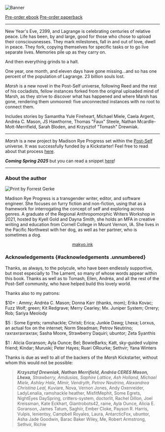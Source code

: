 ![Banner](/front.png)
<p class="buy">
<a href="https://makyo.itch.io/marsh" target="_blank">Pre-order ebook</a>
<a href="https://makyo-ink.square.site/product/marsh/18" target="_blank">Pre-order paperback</a> 
</p>

-----

New Year's Eve, 2399, and Lagrange is celebrating centuries of relative peace. Life has been, by and large, good for those who chose to upload their consciousnesses. They mark milestones, fall in and out of love, dwell in peace. They fork, copying themselves for specific tasks or to go live separate lives. Memories pile up as they carry on.

And then everything grinds to a halt.

One year, one month, and eleven days have gone missing...and so has one percent of the population of Lagrange. 23 billion souls lost.

*Marsh* is a new novel in the Post-Self universe, following Reed and the rest of his cocladists, fellow instances forked from the original uploaded mind of Marsh, as they strive to discover what has happened and where Marsh has gone, rendering them unmoored: five unconnected instances with no root to connect them.

Includes stories by Samantha Yule Fireheart, Michael Miele, Caela Argent, Andréa C. Mason, JS Hawthorne, Thomas "Faux" Steele, Nathan Mcardle-Mott-Merrifield, Sarah Bloden, and Krzysztof "Tomash" Drewniak.

-----

*Marsh* is a new project by Madison Rye Progress set within the [Post-Self](https://post-self.ink) universe. It was successfully funded by a Kickstarter! Feel free to read about that process [here](/kickstarter).

***Coming Spring 2025*** but you can read a snippet [here](/preview)!

-----

### About the author

<img alt="Print by Forrest Gerke" src="https://makyo.ink/assets/img/headshot.png" class="invertable" />

Madison Rye Progress is a transgender writer, editor, and software engineer. She focuses on furry fiction and non-fiction, using that as a framework for interrogating the concept of self and exploring across genres. A graduate of the Regional Anthropomorphic Writers Workshop in 2021, hosted by Kyell Gold and Dayna Smith, she holds an MFA in creative writing and education from Cornell College in Mount Vernon, IA. She lives in the Pacific Northwest with her dog, as well as her partner, who is sometimes a dog.

<p style="text-align: center"><a href="https://makyo.ink" target="_blank">makyo.ink</a></p>

### Acknowledgements {#acknowledgements .unnumbered}

Thanks, as always, to the polycule, who have been endlessly supportive, but most especially to The Lament, so many of whose words appear within this book. Thanks as well as to Tomash, Ellen, Andréa, and all the rest of the Post-Self community, who have helped build this lovely world.

Thanks also to my patrons:

\$10+
:   Ammy; Andréa C. Mason; Donna Karr (thanks, mom); Erika Kovac; Fuzz Wolf; green; Kit Redgrave; Merry Cearley; Mx. Juniper System; Orrery; Rob; Sariya Meolody

\$5
:   Some Egrets; ramshackle; Christi; Erica; Junkie Dawg; Lhexa; Lorxus, an actual fox on the internet; Norm Steadman; Petrov Neutrino; raxraxraxraxrax; Sasha Moore, Strawberry Daquiri; ubuntor; Zeta Syanthis

\$1
:   Alicia Goranson; Ayla Ounce; Bel; BowieBarks; Katt, sky-guided vulpine friend; Kindar; Muruski; Peter Hayes; Ruari ORourke; Sethvir; Yana Winters

Thanks is due as well to all of the backers of the *Marsh* Kickstarter, without whom this would not be possible:

> ***Krzysztof Drewniak, Nathan Merrifield, Andréa CERES Mason, Lhexa,*** *Strawberry, Amdusias, Saphire Lattice, Ash Holland, Michael Miele, Ashley Hale, Mimir, Vendryth, Petrov Neutrino, Alexandrea Christina Leal,* Kuviare, Nova, Vernon Jones, Andy Oxenreider, LadyLenalia, ramshackle heather, MisfitMephit, Some Egrets, NightEyes DaySpring, critters-system, doctorlit, Rachel Dillon, Joel Kreissman, Kate Eckhart, Giantrobots42, raine, Ayla Ounce, Alicia E. Goranson, James Tatum, Saghiir, Ember Cloke, Payson R. Harris, Vulpis, lenientsy, Campbell Royales, Laura, AntarcticFox, ubuntor, Asha Jade Goodwin, Barac Baker Wiley, Me, Robert Armstrong, Sethvir, Richie
